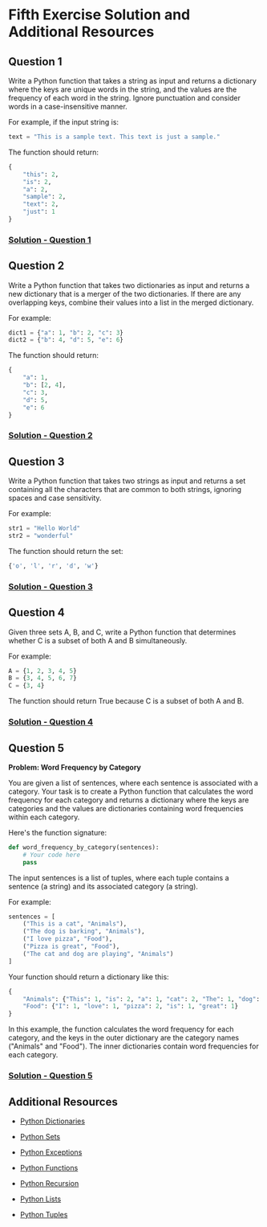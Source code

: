 # Fifth Exercise Solution and Additional Resources

## Question 1

Write a Python function that takes a string as input and returns a dictionary where the keys are unique words in the string, and the values are the frequency of each word in the string. Ignore punctuation and consider words in a case-insensitive manner.

For example, if the input string is:

```python
text = "This is a sample text. This text is just a sample."
```

The function should return:

```python
{
    "this": 2,
    "is": 2,
    "a": 2,
    "sample": 2,
    "text": 2,
    "just": 1
}
```

### [Solution - Question 1](https://github.com/hamzaiftkhar/100-Days-of-Code-with-Python/blob/main/Day-36/Question-1.py)

## Question 2

Write a Python function that takes two dictionaries as input and returns a new dictionary that is a merger of the two dictionaries. If there are any overlapping keys, combine their values into a list in the merged dictionary.

For example:

```python
dict1 = {"a": 1, "b": 2, "c": 3}
dict2 = {"b": 4, "d": 5, "e": 6}
```

The function should return:

```python
{
    "a": 1,
    "b": [2, 4],
    "c": 3,
    "d": 5,
    "e": 6
}
```

### [Solution - Question 2](https://github.com/hamzaiftkhar/100-Days-of-Code-with-Python/blob/main/Day-36/Question-2.py)

## Question 3

Write a Python function that takes two strings as input and returns a set containing all the characters that are common to both strings, ignoring spaces and case sensitivity.

For example:

```python
str1 = "Hello World"
str2 = "wonderful"
```

The function should return the set:

```python
{'o', 'l', 'r', 'd', 'w'}
```

### [Solution - Question 3](https://github.com/hamzaiftkhar/100-Days-of-Code-with-Python/blob/main/Day-36/Question-3.py)

## Question 4

Given three sets A, B, and C, write a Python function that determines whether C is a subset of both A and B simultaneously.

For example:

```python
A = {1, 2, 3, 4, 5}
B = {3, 4, 5, 6, 7}
C = {3, 4}
```

The function should return True because C is a subset of both A and B.

### [Solution - Question 4](https://github.com/hamzaiftkhar/100-Days-of-Code-with-Python/blob/main/Day-36/Question-4.py)

## Question 5

**Problem: Word Frequency by Category**

You are given a list of sentences, where each sentence is associated with a category. Your task is to create a Python function that calculates the word frequency for each category and returns a dictionary where the keys are categories and the values are dictionaries containing word frequencies within each category.

Here's the function signature:

```python
def word_frequency_by_category(sentences):
    # Your code here
    pass
```

The input sentences is a list of tuples, where each tuple contains a sentence (a string) and its associated category (a string).

For example:

```python
sentences = [
    ("This is a cat", "Animals"),
    ("The dog is barking", "Animals"),
    ("I love pizza", "Food"),
    ("Pizza is great", "Food"),
    ("The cat and dog are playing", "Animals")
]
```

Your function should return a dictionary like this:

```python
{
    "Animals": {"This": 1, "is": 2, "a": 1, "cat": 2, "The": 1, "dog": 2, "and": 1, "are": 1, "playing": 1, "barking": 1},
    "Food": {"I": 1, "love": 1, "pizza": 2, "is": 1, "great": 1}
}
```

In this example, the function calculates the word frequency for each category, and the keys in the outer dictionary are the category names ("Animals" and "Food"). The inner dictionaries contain word frequencies for each category.

### [Solution - Question 5](https://github.com/hamzaiftkhar/100-Days-of-Code-with-Python/blob/main/Day-36/Question-5.py)


## Additional Resources

- [Python Dictionaries](https://www.w3schools.com/python/python_dictionaries.asp)

- [Python Sets](https://www.w3schools.com/python/python_sets.asp)

- [Python Exceptions](https://www.w3schools.com/python/python_try_except.asp)

- [Python Functions](https://www.w3schools.com/python/python_functions.asp)

- [Python Recursion](https://www.w3schools.com/python/python_functions.asp)

- [Python Lists](https://www.w3schools.com/python/python_lists.asp)

- [Python Tuples](https://www.w3schools.com/python/python_tuples.asp)